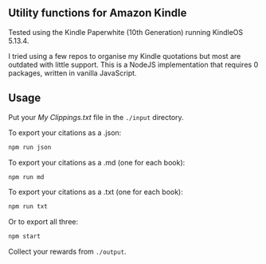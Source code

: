 ## Utility functions for Amazon Kindle

Tested using the Kindle Paperwhite (10th Generation) running KindleOS 5.13.4.

I tried using a few repos to organise my Kindle quotations but most are outdated with little support. This is a NodeJS implementation that requires 0 packages, written in vanilla JavaScript.

## Usage

Put your _My Clippings.txt_ file in the `./input` directory.

To export your citations as a .json:

```bash
npm run json
```

To export your citations as a .md (one for each book):

```bash
npm run md
```

To export your citations as a .txt (one for each book):

```bash
npm run txt
```

Or to export all three:

```bash
npm start
```

Collect your rewards from `./output`.
